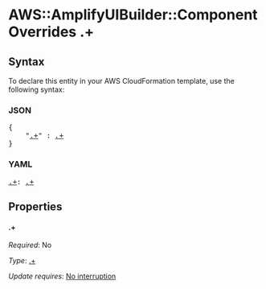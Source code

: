 # AWS::AmplifyUIBuilder::Component Overrides .+

## Syntax

To declare this entity in your AWS CloudFormation template, use the following syntax:

### JSON

<pre>
{
    "<a href="#.+" title=".+">.+</a>" : <i><a href="overrides-.+.md">.+</a></i>
}
</pre>

### YAML

<pre>
<a href="#.+" title=".+">.+</a>: <i><a href="overrides-.+.md">.+</a></i>
</pre>

## Properties

#### \.+

_Required_: No

_Type_: <a href="overrides-.+.md">.+</a>

_Update requires_: [No interruption](https://docs.aws.amazon.com/AWSCloudFormation/latest/UserGuide/using-cfn-updating-stacks-update-behaviors.html#update-no-interrupt)
